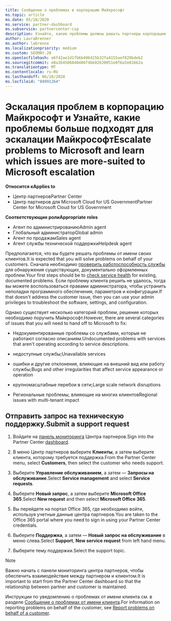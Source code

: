 ```yaml
---
title: Сообщение о проблемах в корпорацию Майкрософт
ms.topic: article
ms.date: 05/18/2020
ms.service: partner-dashboard
ms.subservice: partnercenter-csp
description: Узнайте, какие проблемы должны решать партнеры корпорации Майкрософт для своих клиентов и какие проблемы может потребоваться передать корпорации Майкрософт.
author: LauraBrenner
ms.author: labrenne
ms.localizationpriority: medium
ms.custom: SEOMAY.20
ms.openlocfilehash: e6f42ae1d1fb6b496415b32fa4155aef829bdeb2
ms.sourcegitcommit: e0a1b4506840486f4bb82620051e0f6a5e81662a
ms.translationtype: MT
ms.contentlocale: ru-RU
ms.lasthandoff: 06/18/2020
ms.locfileid: "84991264"
---
```

# <a name="escalate-problems-to-microsoft-and-learn-which-issues-are-more-suited-to-microsoft-escalation"></a><span data-ttu-id="9aa7d-103">Эскалация проблем в корпорацию Майкрософт и Узнайте, какие проблемы больше подходят для эскалации Майкрософт</span><span class="sxs-lookup"><span data-stu-id="9aa7d-103">Escalate problems to Microsoft and learn which issues are more-suited to Microsoft escalation</span></span>  

<span data-ttu-id="9aa7d-104">**Относится к**</span><span class="sxs-lookup"><span data-stu-id="9aa7d-104">**Applies to**</span></span>

- <span data-ttu-id="9aa7d-105">Центр партнеров</span><span class="sxs-lookup"><span data-stu-id="9aa7d-105">Partner Center</span></span>
- <span data-ttu-id="9aa7d-106">Центр партнеров для Microsoft Cloud for US Government</span><span class="sxs-lookup"><span data-stu-id="9aa7d-106">Partner Center for Microsoft Cloud for US Government</span></span>

<span data-ttu-id="9aa7d-107">**Соответствующие роли**</span><span class="sxs-lookup"><span data-stu-id="9aa7d-107">**Appropriate roles**</span></span>

- <span data-ttu-id="9aa7d-108">Агент по администрированию</span><span class="sxs-lookup"><span data-stu-id="9aa7d-108">Admin agent</span></span>
- <span data-ttu-id="9aa7d-109">Глобальный администратор</span><span class="sxs-lookup"><span data-stu-id="9aa7d-109">Global admin</span></span>
- <span data-ttu-id="9aa7d-110">Агент по продажам</span><span class="sxs-lookup"><span data-stu-id="9aa7d-110">Sales agent</span></span>
- <span data-ttu-id="9aa7d-111">Агент службы технической поддержки</span><span class="sxs-lookup"><span data-stu-id="9aa7d-111">Helpdesk agent</span></span>

<span data-ttu-id="9aa7d-112">Предполагается, что вы будете решать проблемы от имени своих клиентов.</span><span class="sxs-lookup"><span data-stu-id="9aa7d-112">It is expected that you will solve problems on behalf of your customers.</span></span> <span data-ttu-id="9aa7d-113">Сначала необходимо [проверить работоспособность службы](check-service-health.md) для обнаружения существующих, документально оформленных проблем.</span><span class="sxs-lookup"><span data-stu-id="9aa7d-113">Your first steps should be to [check service health](check-service-health.md) for existing, documented problems.</span></span> <span data-ttu-id="9aa7d-114">Если проблему клиента решить не удалось, тогда вы можете воспользоваться правами администратора, чтобы устранить неполадки программного обеспечения, параметров и конфигурации.</span><span class="sxs-lookup"><span data-stu-id="9aa7d-114">If that doesn't address the customer issue, then you can use your admin privileges to troubleshoot the software, settings, and configuration.</span></span>

<span data-ttu-id="9aa7d-115">Однако существует несколько категорий проблем, решение которых необходимо поручить Майкрософт.</span><span class="sxs-lookup"><span data-stu-id="9aa7d-115">However, there are several categories of issues that you will need to hand off to Microsoft to fix:</span></span>

- <span data-ttu-id="9aa7d-116">Недокументированные проблемы со службами, которые не работают согласно описаниям.</span><span class="sxs-lookup"><span data-stu-id="9aa7d-116">Undocumented problems with services that aren't operating according to service descriptions.</span></span>

- <span data-ttu-id="9aa7d-117">недоступные службы;</span><span class="sxs-lookup"><span data-stu-id="9aa7d-117">Unavailable services</span></span>

- <span data-ttu-id="9aa7d-118">ошибки и другие отклонения, влияющие на внешний вид или работу службы;</span><span class="sxs-lookup"><span data-stu-id="9aa7d-118">Bugs and other irregularities that affect service appearance or operation</span></span>

- <span data-ttu-id="9aa7d-119">крупномасштабные перебои в сети;</span><span class="sxs-lookup"><span data-stu-id="9aa7d-119">Large scale network disruptions</span></span>

- <span data-ttu-id="9aa7d-120">Региональные проблемы, влияющие на многих клиентов</span><span class="sxs-lookup"><span data-stu-id="9aa7d-120">Regional issues with multi-tenant impact</span></span>

## <a name="submit-a-support-request"></a><span data-ttu-id="9aa7d-121">Отправить запрос на техническую поддержку.</span><span class="sxs-lookup"><span data-stu-id="9aa7d-121">Submit a support request</span></span>

1. <span data-ttu-id="9aa7d-122">Войдите на [панель мониторинга](https://partner.microsoft.com/dashboard) Центра партнеров.</span><span class="sxs-lookup"><span data-stu-id="9aa7d-122">Sign into the Partner Center [dashboard](https://partner.microsoft.com/dashboard).</span></span>

2. <span data-ttu-id="9aa7d-123">В меню Центр партнеров выберите **Клиенты**, а затем выберите клиента, которому требуется поддержка.</span><span class="sxs-lookup"><span data-stu-id="9aa7d-123">From the Partner Center menu, select **Customers**, then select the customer who needs support.</span></span>

3. <span data-ttu-id="9aa7d-124">Выберите **Управление обслуживанием**, а затем — **Запросы на обслуживание**.</span><span class="sxs-lookup"><span data-stu-id="9aa7d-124">Select **Service management** and select **Service requests**.</span></span>

4. <span data-ttu-id="9aa7d-125">Выберите **Новый запрос**, а затем выберите **Microsoft Office 365**.</span><span class="sxs-lookup"><span data-stu-id="9aa7d-125">Select **New request** and then select **Microsoft Office 365**.</span></span>

5. <span data-ttu-id="9aa7d-126">Вы перейдете на портал Office 365, где необходимо войти, используя учетные данные центра партнеров.</span><span class="sxs-lookup"><span data-stu-id="9aa7d-126">You are taken to the Office 365 portal where you need to sign in using your Partner Center credentials.</span></span>

6. <span data-ttu-id="9aa7d-127">Выберите **Поддержка**, а затем — **Новый запрос на обслуживание** в меню слева.</span><span class="sxs-lookup"><span data-stu-id="9aa7d-127">Select **Support**, **New service request** from left hand menu.</span></span>

7. <span data-ttu-id="9aa7d-128">Выберите тему поддержки.</span><span class="sxs-lookup"><span data-stu-id="9aa7d-128">Select the support topic.</span></span>

>[!NOTE]
><span data-ttu-id="9aa7d-129">Важно начать с панели мониторинга центра партнеров, чтобы обеспечить взаимодействие между партнером и клиентом.</span><span class="sxs-lookup"><span data-stu-id="9aa7d-129">It is important to start from the Partner Center dashboard so that the relationship between partner and customer is maintained.</span></span> 


<span data-ttu-id="9aa7d-130">Инструкции по уведомлению о проблемах от имени клиента см. в разделе [Сообщение о проблемах от имени клиента](report-problems-on-behalf-of-a-customer.md).</span><span class="sxs-lookup"><span data-stu-id="9aa7d-130">For information on reporting problems on behalf of the customer, see [Report problems on behalf of a customer](report-problems-on-behalf-of-a-customer.md).</span></span>

 

 



